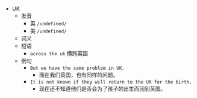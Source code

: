 - UK
  - 发音
    - 英 `/undefined/`
    - 美 `/undefined/`
  - 词义
  - 短语
    - `across the uk` 横跨英国 
  - 例句
    - `But we have the same problem in UK.`
      - 而在我们英国，也有同样的问题。
    - `It is not known if they will return to the UK for the birth.`
      - 现在还不知道他们是否会为了孩子的出生而回到英国。

